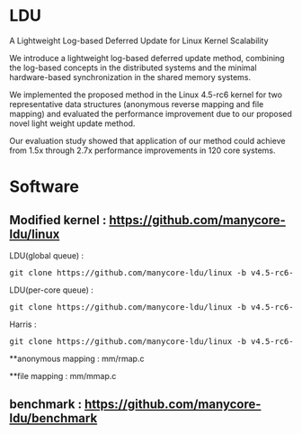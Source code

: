 # LDU
A Lightweight Log-based Deferred Update for Linux Kernel Scalability

We introduce a lightweight log-based deferred update
method, combining the log-based concepts in the distributed systems and the
minimal hardware-based synchronization in the shared memory systems.

We implemented the proposed method in the Linux 4.5-rc6 kernel
for two representative data structures (anonymous reverse mapping and 
file mapping) and evaluated the performance improvement due to our
proposed novel light weight update method. 

Our evaluation study showed that application of our method could
achieve from 1.5x through 2.7x performance improvements in 120 core
systems.


# Software

## Modified kernel : https://github.com/manycore-ldu/linux

LDU(global queue) : 
<pre>git clone https://github.com/manycore-ldu/linux -b v4.5-rc6-ldu-global-queue</pre>
LDU(per-core queue) :
<pre>git clone https://github.com/manycore-ldu/linux -b v4.5-rc6-ldu-per-core-queue</pre>
Harris : 
<pre>git clone https://github.com/manycore-ldu/linux -b v4.5-rc6-harris</pre>

**anonymous mapping : mm/rmap.c

**file mapping : mm/mmap.c

## benchmark : https://github.com/manycore-ldu/benchmark


